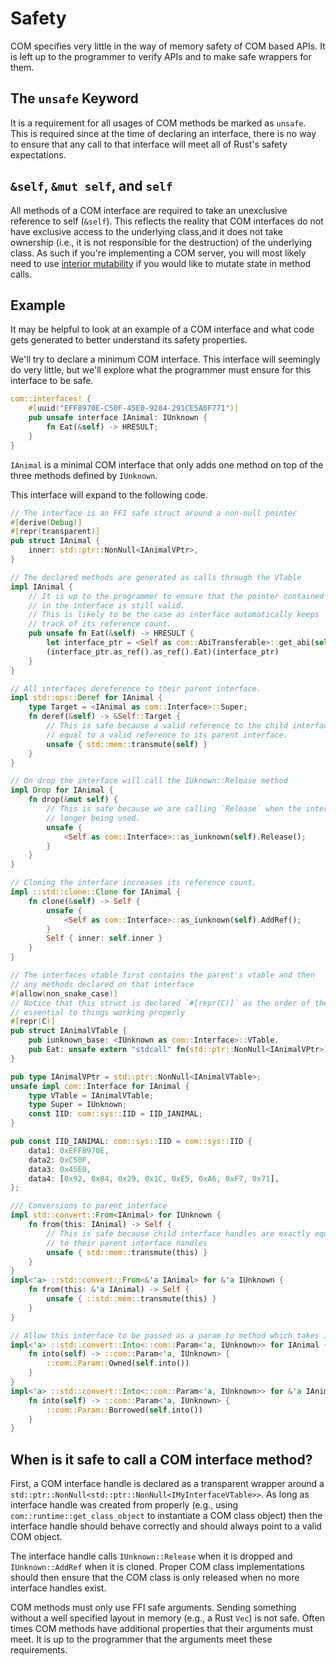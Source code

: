 # Safety

COM specifies very little in the way of memory safety of COM based APIs. It is left up to the programmer to verify APIs and to make safe wrappers for them.

## The `unsafe` Keyword

It is a requirement for all usages of COM methods be marked as `unsafe`. This is required since at the time of declaring an interface, there is no way to ensure that any call to that interface will meet all of Rust's safety expectations. 

## `&self`, `&mut self`, and `self`

All methods of a COM interface are required to take an unexclusive reference to self (`&self`). This reflects the reality that COM interfaces do not have exclusive access to the underlying class,and it does not take ownership (i.e., it is not responsible for the destruction) of the underlying class. As such if you're implementing a COM server, you will most likely need to use [interior mutability](https://doc.rust-lang.org/book/ch15-05-interior-mutability.html) if you would like to mutate state in method calls.

## Example

It may be helpful to look at an example of a COM interface and what code gets generated to better understand its safety properties. 

We'll try to declare a minimum COM interface. This interface will seemingly do very little, but we'll explore what the programmer must ensure for this interface to be safe.

```rust
com::interfaces! {
    #[uuid("EFF8970E-C50F-45E0-9284-291CE5A6F771")]
    pub unsafe interface IAnimal: IUnknown {
        fn Eat(&self) -> HRESULT;
    }
}
```

`IAnimal` is a minimal COM interface that only adds one method on top of the three methods defined by `IUnknown`.

This interface will expand to the following code.

```rust 
// The interface is an FFI safe struct around a non-null pointer
#[derive(Debug)]
#[repr(transparent)]
pub struct IAnimal {
    inner: std::ptr::NonNull<IAnimalVPtr>,
}

// The declared methods are generated as calls through the VTable
impl IAnimal {
    // It is up to the programmer to ensure that the pointer contained
    // in the interface is still valid.
    // This is likely to be the case as interface automatically keeps 
    // track of its reference count.
    pub unsafe fn Eat(&self) -> HRESULT {
        let interface_ptr = <Self as com::AbiTransferable>::get_abi(self);
        (interface_ptr.as_ref().as_ref().Eat)(interface_ptr)
    }
}

// All interfaces dereference to their parent interface.
impl std::ops::Deref for IAnimal {
    type Target = <IAnimal as com::Interface>::Super;
    fn deref(&self) -> &Self::Target {
        // This is safe because a valid reference to the child interface is exactly 
        // equal to a valid reference to its parent interface.
        unsafe { std::mem::transmute(self) }
    }
}

// On drop the interface will call the IUknown::Release method
impl Drop for IAnimal {
    fn drop(&mut self) {
        // This is safe because we are calling `Release` when the interface handle is no
        // longer being used.
        unsafe {
            <Self as com::Interface>::as_iunknown(self).Release();
        }
    }
}

// Cloning the interface increases its reference count.
impl ::std::clone::Clone for IAnimal {
    fn clone(&self) -> Self {
        unsafe {
            <Self as com::Interface>::as_iunknown(self).AddRef();
        }
        Self { inner: self.inner }
    }
}

// The interfaces vtable first contains the parent's vtable and then
// any methods declared on that interface
#[allow(non_snake_case)]
// Notice that this struct is declared `#[repr(C)]` as the order of the COM methods is
// essential to things working properly
#[repr(C)]
pub struct IAnimalVTable {
    pub iunknown_base: <IUnknown as com::Interface>::VTable,
    pub Eat: unsafe extern "stdcall" fn(std::ptr::NonNull<IAnimalVPtr>) -> HRESULT,
}

pub type IAnimalVPtr = std::ptr::NonNull<IAnimalVTable>;
unsafe impl com::Interface for IAnimal {
    type VTable = IAnimalVTable;
    type Super = IUnknown;
    const IID: com::sys::IID = IID_IANIMAL;
}

pub const IID_IANIMAL: com::sys::IID = com::sys::IID {
    data1: 0xEFF8970E,
    data2: 0xC50F,
    data3: 0x45E0,
    data4: [0x92, 0x84, 0x29, 0x1C, 0xE5, 0xA6, 0xF7, 0x71],
};

/// Conversions to parent interface
impl std::convert::From<IAnimal> for IUnknown {
    fn from(this: IAnimal) -> Self {
        // This is safe because child interface handles are exactly equivalent in memory
        // to their parent interface handles
        unsafe { std::mem::transmute(this) }
    }
}
impl<'a> ::std::convert::From<&'a IAnimal> for &'a IUnknown {
    fn from(this: &'a IAnimal) -> Self {
        unsafe { ::std::mem::transmute(this) }
    }
}

// Allow this interface to be passed as a param to method which takes its parent
impl<'a> ::std::convert::Into<::com::Param<'a, IUnknown>> for IAnimal {
    fn into(self) -> ::com::Param<'a, IUnknown> {
        ::com::Param::Owned(self.into())
    }
}
impl<'a> ::std::convert::Into<::com::Param<'a, IUnknown>> for &'a IAnimal {
    fn into(self) -> ::com::Param<'a, IUnknown> {
        ::com::Param::Borrowed(self.into())
    }
}
```

## When is it safe to call a COM interface method?

First, a COM interface handle is declared as a transparent wrapper around a `std::ptr::NonNull<std::ptr::NonNull<IMyInterfaceVTable>>`. As long as interface handle was created from properly (e.g., using `com::runtime::get_class_object` to instantiate a COM class object) then the interface handle should behave correctly and should always point to a valid COM object.

The interface handle calls `IUnknown::Release` when it is dropped and `IUnknown::AddRef` when it is cloned. Proper COM class implementations should then ensure that the COM class is only released when no more interface handles exist.

COM methods must only use FFI safe arguments. Sending something without a well specified layout in memory (e.g., a Rust `Vec`) is not safe. Often times COM methods have additional properties that their arguments must meet. It is up to the programmer that the arguments meet these requirements.
